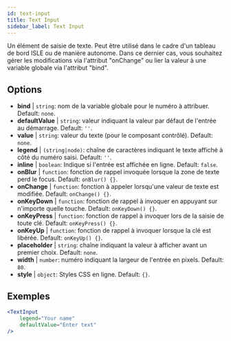 ```yaml
---
id: text-input
title: Text Input
sidebar_label: Text Input
---
```


Un élément de saisie de texte. Peut être utilisé dans le cadre d'un tableau de bord ISLE ou de manière autonome. Dans ce dernier cas, vous souhaitez gérer les modifications via l'attribut "onChange" ou lier la valeur à une variable globale via l'attribut "bind".

## Options

* __bind__ | `string`: nom de la variable globale pour le numéro à attribuer. Default: `none`.
* __defaultValue__ | `string`: valeur indiquant la valeur par défaut de l'entrée au démarrage. Default: `''`.
* __value__ | `string`: valeur du texte (pour le composant contrôlé). Default: `none`.
* __legend__ | `(string|node)`: chaîne de caractères indiquant le texte affiché à côté du numéro saisi. Default: `''`.
* __inline__ | `boolean`: Indique si l'entrée est affichée en ligne. Default: `false`.
* __onBlur__ | `function`: fonction de rappel invoquée lorsque la zone de texte perd le focus. Default: `onBlur() {}`.
* __onChange__ | `function`: fonction à appeler lorsqu'une valeur de texte est modifiée. Default: `onChange() {}`.
* __onKeyDown__ | `function`: fonction de rappel à invoquer en appuyant sur n'importe quelle touche. Default: `onKeyDown() {}`.
* __onKeyPress__ | `function`: fonction de rappel à invoquer lors de la saisie de toute clé. Default: `onKeyPress() {}`.
* __onKeyUp__ | `function`: fonction de rappel à invoquer lorsque la clé est libérée. Default: `onKeyUp() {}`.
* __placeholder__ | `string`: chaîne indiquant la valeur à afficher avant un premier choix. Default: `none`.
* __width__ | `number`: numéro indiquant la largeur de l'entrée en pixels. Default: `80`.
* __style__ | `object`: Styles CSS en ligne. Default: `{}`.


## Exemples

```jsx live
<TextInput
    legend="Your name"
    defaultValue="Enter text"
/>
```

